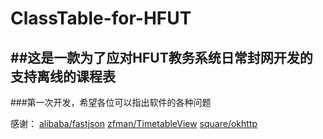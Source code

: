 # ClassTable-for-HFUT
##这是一款为了应对HFUT教务系统日常封网开发的支持离线的课程表
-----------
###第一次开发，希望各位可以指出软件的各种问题

感谢：
[alibaba/fastjson](https://github.com/alibaba/fastjson)
[zfman/TimetableView](https://github.com/zfman/TimetableView)
[square/okhttp](https://github.com/square/okhttp)
